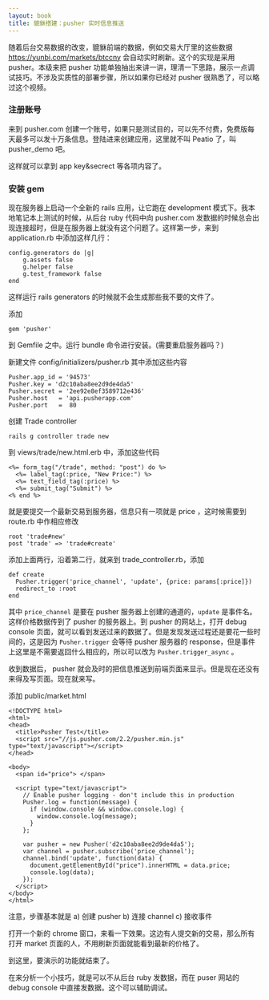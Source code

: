 ```yaml
---
layout: book
title: 貔貅搭建：pusher 实时信息推送
---
```


随着后台交易数据的改变，貔貅前端的数据，例如交易大厅里的这些数据 <https://yunbi.com/markets/btccny> 会自动实时刷新。这个的实现是采用 pusher。本级来把 pusher 功能单独抽出来讲一讲，理清一下思路，展示一点调试技巧。不涉及实质性的部署步骤，所以如果你已经对 pusher 很熟悉了，可以略过这个视频。

### 注册账号

来到 pusher.com 创建一个账号，如果只是测试目的，可以先不付费，免费版每天最多可以发十万条信息。登陆进来创建应用，这里就不叫 Peatio 了，叫 pusher_demo 吧。

这样就可以拿到 app key&secrect 等各项内容了。

### 安装 gem

现在服务器上启动一个全新的 rails 应用，让它跑在 development 模式下。我本地笔记本上测试的时候，从后台 ruby 代码中向 pusher.com 发数据的时候总会出现连接超时，但是在服务器上就没有这个问题了。这样第一步，来到 application.rb 中添加这样几行：

    config.generators do |g|
        g.assets false
        g.helper false
        g.test_framework false
    end

这样运行 rails generators 的时候就不会生成那些我不要的文件了。

添加

    gem 'pusher'

到 Gemfile 之中。运行 bundle 命令进行安装。(需要重启服务器吗？)

新建文件  config/initializers/pusher.rb 其中添加这些内容

    Pusher.app_id = '94573'
    Pusher.key = 'd2c10aba8ee2d9de4da5'
    Pusher.secret = '2ee92e8ef3589712e436'
    Pusher.host   = 'api.pusherapp.com'
    Pusher.port   =  80

创建 Trade controller

    rails g controller trade new

到  views/trade/new.html.erb 中，添加这些代码

    <%= form_tag("/trade", method: "post") do %>
      <%= label_tag(:price, "New Price:") %>
      <%= text_field_tag(:price) %>
      <%= submit_tag("Submit") %>
    <% end %>

就是要提交一个最新交易到服务器，信息只有一项就是 price ，这时候需要到 route.rb 中作相应修改

    root 'trade#new'
    post 'trade' => 'trade#create'

添加上面两行，沿着第二行，就来到 trade_controller.rb，添加

    def create
      Pusher.trigger('price_channel', 'update', {price: params[:price]})
      redirect_to :root
    end

其中 `price_channel` 是要在 pusher 服务器上创建的通道的，`update` 是事件名。这样价格数据传到了 pusher 的服务器上。到 pusher 的网站上，打开 debug console 页面，就可以看到发送过来的数据了。但是发现发送过程还是要花一些时间的，这是因为 `Pusher.trigger` 会等待 pusher 服务器的 response，但是事件上这里是不需要返回什么相应的，所以可以改为 `Pusher.trigger_async` 。


收到数据后， pusher 就会及时的把信息推送到前端页面来显示。但是现在还没有来得及写页面。现在就来写。

添加 public/market.html

    <!DOCTYPE html>
    <html>
    <head>
      <title>Pusher Test</title>
      <script src="//js.pusher.com/2.2/pusher.min.js" type="text/javascript"></script>
    </head>

    <body>
      <span id="price"> </span>

      <script type="text/javascript">
        // Enable pusher logging - don't include this in production
        Pusher.log = function(message) {
          if (window.console && window.console.log) {
            window.console.log(message);
          }
        };

        var pusher = new Pusher('d2c10aba8ee2d9de4da5');
        var channel = pusher.subscribe('price_channel');
        channel.bind('update', function(data) {
          document.getElementById("price").innerHTML = data.price;
          console.log(data);
        });
      </script>
    </body>
    </html>

注意，步骤基本就是 a) 创建 pusher b) 连接 channel c) 接收事件

打开一个新的 chrome 窗口，来看一下效果。这边有人提交新的交易，那么所有打开 market 页面的人，不用刷新页面就能看到最新的价格了。

到这里，要演示的功能就结束了。

在来分析一个小技巧，就是可以不从后台 ruby 发数据，而在 puser 网站的 debug console 中直接发数据。这个可以辅助调试。
